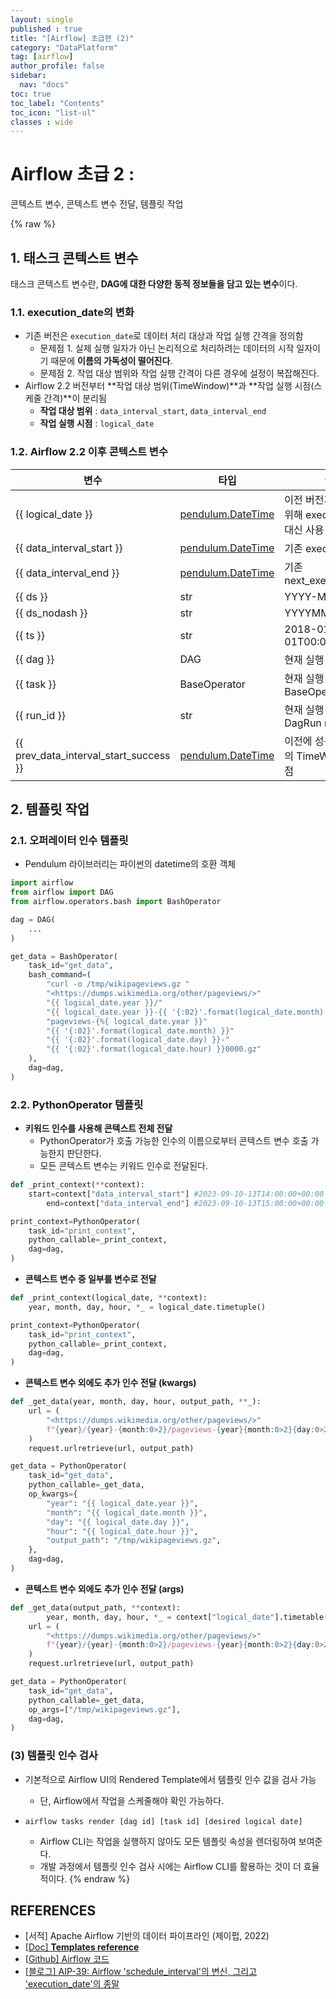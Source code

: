 ```yaml
---
layout: single
published : true
title: "[Airflow] 초급편 (2)"
category: "DataPlatform"
tag: [airflow]
author_profile: false
sidebar:
  nav: "docs"
toc: true
toc_label: "Contents"
toc_icon: "list-ul"
classes : wide
---
```


# Airflow 초급 2 : 
콘텍스트 변수, 콘텍스트 변수 전달, 템플릿 작업


{% raw %}
## 1. 태스크 콘텍스트 변수

태스크 콘텍스트 변수란, **DAG에 대한 다양한 동적 정보들을 담고 있는 변수**이다.

### 1.1. execution_date의 변화

- 기존 버전은 `execution_date`로 데이터 처리 대상과 작업 실행 간격을 정의함
  - 문제점 1. 실제 실행 일자가 아닌 논리적으로 처리하려는 데이터의 시작 일자이기 때문에 **이름의 가독성이 떨어진다**.
  - 문제점 2. 작업 대상 범위와 작업 실행 간격이 다른 경우에 설정이 복잡해진다.
- Airflow 2.2 버전부터 **작업 대상 범위(TimeWindow)**과 **작업 실행 시점(스케줄 간격)**이 분리됨
  - **작업 대상 범위** : `data_interval_start`, `data_interval_end`
  - **작업 실행 시점** : `logical_date`

### 1.2. Airflow 2.2 이후 콘텍스트 변수

| 변수                                   | 타입                                                                | 설명                                                 |
| -------------------------------------- | ------------------------------------------------------------------- | ---------------------------------------------------- |
| {{ logical_date }}                     | [pendulum.DateTime](https://pendulum.eustace.io/docs/#introduction) | 이전 버전과의 호환성을 위해 execution_date 대신 사용 |
| {{ data_interval_start }}              | [pendulum.DateTime](https://pendulum.eustace.io/docs/#introduction) | 기존 execution_date                                  |
| {{ data_interval_end }}                | [pendulum.DateTime](https://pendulum.eustace.io/docs/#introduction) | 기존 next_execution_date                             |
| {{ ds }}                               | str                                                                 | YYYY-MM-DD                                           |
| {{ ds_nodash }}                        | str                                                                 | YYYYMMDD                                             |
| {{ ts }}                               | str                                                                 | 2018-01-01T00:00:00+00:00                            |
| {{ dag }}                              | DAG                                                                 | 현재 실행 중인 dag                                   |
| {{ task }}                             | BaseOperator                                                        | 현재 실행 중이 BaseOperator                          |
| {{ run_id }}                           | str                                                                 | 현재 실행 중인 DagRun runID                          |
| {{ prev_data_interval_start_success }} | [pendulum.DateTime](https://pendulum.eustace.io/docs/#introduction) | 이전에 성공한 DagRun의 TimeWindow 시작점             |

## 2. 템플릿 작업

### 2.1. 오퍼레이터 인수 템플릿

- Pendulum 라이브러리는 파이썬의 datetime의 호환 객체

```python
import airflow
from airflow import DAG
from airflow.operators.bash import BashOperator

dag = DAG(
    ...
)

get_data = BashOperator(
    task_id="get_data",
    bash_command=(
        "curl -o /tmp/wikipageviews.gz "
        "<https://dumps.wikimedia.org/other/pageviews/>"
        "{{ logical_date.year }}/"
        "{{ logical_date.year }}-{{ '{:02}'.format(logical_date.month) }}/"
        "pageviews-{%{ logical_date.year }}"
        "{{ '{:02}'.format(logical_date.month) }}"
        "{{ '{:02}'.format(logical_date.day) }}-"
        "{{ '{:02}'.format(logical_date.hour) }}0000.gz"
    ),
    dag=dag,
)
```

### 2.2. PythonOperator 템플릿

- **키워드 인수를 사용해 콘텍스트 전체 전달**
  - PythonOperator가 호출 가능한 인수의 이름으로부터 콘텍스트 변수 호출 가능한지 판단한다.
  - 모든 콘텍스트 변수는 키워드 인수로 전달된다.

```python
def _print_context(**context):
    start=context["data_interval_start"] #2023-09-10-13T14:00:00+00:00
		end=context["data_interval_end"] #2023-09-10-13T15:00:00+00:00

print_context=PythonOperator(
	task_id="print_context",
	python_callable=_print_context,
	dag=dag,
)
```

- **콘텍스트 변수 중 일부를 변수로 전달**

```python
def _print_context(logical_date, **context):
    year, month, day, hour, *_ = logical_date.timetuple()

print_context=PythonOperator(
	task_id="print_context",
	python_callable=_print_context,
	dag=dag,
)
```

- **콘텍스트 변수 외에도 추가 인수 전달 (kwargs)**

```python
def _get_data(year, month, day, hour, output_path, **_):
    url = (
        "<https://dumps.wikimedia.org/other/pageviews/>"
        f"{year}/{year}-{month:0>2}/pageviews-{year}{month:0>2}{day:0>2}-{hour:0>2}0000.gz"
    )
    request.urlretrieve(url, output_path)

get_data = PythonOperator(
    task_id="get_data",
    python_callable=_get_data,
    op_kwargs={
        "year": "{{ logical_date.year }}",
        "month": "{{ logical_date.month }}",
        "day": "{{ logical_date.day }}",
        "hour": "{{ logical_date.hour }}",
        "output_path": "/tmp/wikipageviews.gz",
    },
    dag=dag,
)
```

- **콘텍스트 변수 외에도 추가 인수 전달 (args)**

```python
def _get_data(output_path, **context):
		year, month, day, hour, *_ = context["logical_date"].timetable()
    url = (
        "<https://dumps.wikimedia.org/other/pageviews/>"
        f"{year}/{year}-{month:0>2}/pageviews-{year}{month:0>2}{day:0>2}-{hour:0>2}0000.gz"
    )
    request.urlretrieve(url, output_path)

get_data = PythonOperator(
    task_id="get_data",
    python_callable=_get_data,
    op_args=["/tmp/wikipageviews.gz"],
    dag=dag,
)
```

### (3) 템플릿 인수 검사

- 기본적으로 Airflow UI의 Rendered Template에서 템플릿 인수 값을 검사 가능

  - 단, Airflow에서 작업을 스케줄해야 확인 가능하다.

- ```
  airflow tasks render [dag id] [task id] [desired logical date]
  ```

  - Airflow CLI는 작업을 실행하지 않아도 모든 템플릿 속성을 렌더링하여 보여준다.
  - 개발 과정에서 템플릿 인수 검사 시에는 Airflow CLI를 활용하는 것이 더 효율적이다.
{% endraw %}


## REFERENCES

- [서적] Apache Airflow 기반의 데이터 파이프라인 (제이펍, 2022)
- [[Doc\] **Templates reference**](https://airflow.apache.org/docs/apache-airflow/stable/templates-ref.html)
- [[Github\] Airflow 코드](https://github.com/K9Ns/data-pipelines-with-apache-airflow/tree/main)
- [[블로그\] AIP-39: Airflow 'schedule_interval'의 변신, 그리고 'execution_date'의 종말](https://www.google.com/amp/s/blog.bsk.im/2021/03/21/apache-airflow-aip-39/amp/)
